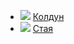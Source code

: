 * ![](/books/sf_fantasy/Ольга%20Григорьева/Колдун.jpg) [Колдун](/books/sf_fantasy/Ольга%20Григорьева/Колдун)
* ![](/books/sf_fantasy/Ольга%20Григорьева/Стая.jpg) [Стая](/books/sf_fantasy/Ольга%20Григорьева/Стая)